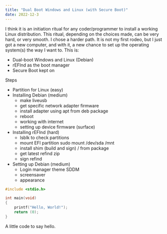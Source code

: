 ```yaml
---
title: "Dual Boot Windows and Linux (with Secure Boot)"
date: 2022-12-3
---
```

I think it is an initiation ritual for any coder/programmer to install a working Linux distribution. This ritual, depending on the choices made, can be very hard, or very smooth. I chose a harder path. It is not my first rodeo, but I just got a new computer, and with it, a new chance to set up the operating system(s) the way I want to. This is:
- Dual-boot Windows and Linux (Debian)
- rEFInd as the boot manager
- Secure Boot kept on

Steps
- Partition for Linux (easy)
- Installing Debian (medium)
    - make liveusb
    - get specific network adapter firmware
    - install adapter using apt from deb package
    - reboot
    - working with internet
    - setting up device firmware (surface)
- Installing rEFInd (hard)
    - lsblk to check partitions
    - mount EFI partition sudo mount /dev/sda /mnt
    - install shim (build and sign) / from package
    - get latest refind zip
    - sign refind 
- Setting up Debian (medium)
    - Login manager theme SDDM
    - screensaver
    - appearance

```c
#include <stdio.h>

int main(void)
{
    printf("Hello, World!");
    return (0);
}
```
A little code to say hello.